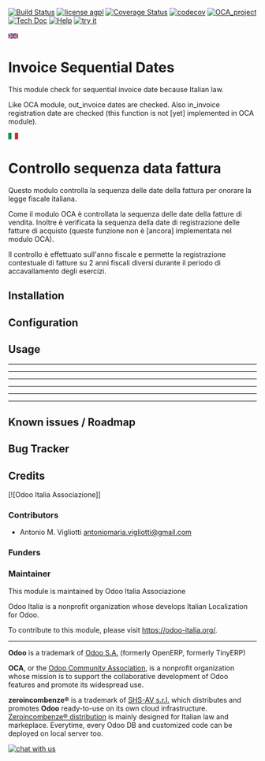 [![Build Status](https://travis-ci.org/zeroincombenze/l10n-italy.svg?branch=7.0)](https://travis-ci.org/zeroincombenze/l10n-italy)
[![license agpl](https://img.shields.io/badge/licence-AGPL--3-blue.svg)](http://www.gnu.org/licenses/agpl-3.0.html)
[![Coverage Status](https://coveralls.io/repos/github/zeroincombenze/l10n-italy/badge.svg?branch=7.0)](https://coveralls.io/github/zeroincombenze/l10n-italy?branch=7.0)
[![codecov](https://codecov.io/gh/zeroincombenze/l10n-italy/branch/7.0/graph/badge.svg)](https://codecov.io/gh/zeroincombenze/l10n-italy/branch/7.0)
[![OCA_project](http://www.zeroincombenze.it/wp-content/uploads/ci-ct/prd/button-oca-7.svg)](https://github.com/OCA/l10n-italy/tree/7.0)
[![Tech Doc](http://www.zeroincombenze.it/wp-content/uploads/ci-ct/prd/button-docs-7.svg)](http://wiki.zeroincombenze.org/en/Odoo/7.0/dev)
[![Help](http://www.zeroincombenze.it/wp-content/uploads/ci-ct/prd/button-help-7.svg)](http://wiki.zeroincombenze.org/en/Odoo/7.0/man/FI)
[![try it](http://www.zeroincombenze.it/wp-content/uploads/ci-ct/prd/button-try-it-7.svg)](http://erp7.zeroincombenze.it)

[![en](https://github.com/zeroincombenze/grymb/blob/master/flags/en_US.png)](https://www.facebook.com/groups/openerp.italia/)

Invoice Sequential Dates
========================

This module check for sequential invoice date because Italian law.

Like OCA module, out_invoice dates are checked.
Also in_invoice registration date are checked (this function is not [yet]
implemented in OCA module).


[![it](https://github.com/zeroincombenze/grymb/blob/master/flags/it_IT.png)](https://www.facebook.com/groups/openerp.italia/)

Controllo sequenza data fattura
===============================

Questo modulo controlla la sequenza delle date della fattura per onorare la
legge fiscale italiana.

Come il modulo OCA è controllata la sequenza delle date della fatture di
vendita.
Inoltre è verificata la sequenza della date di registrazione delle fatture
di acquisto (queste funzione non è [ancora] implementata nel modulo OCA).

Il controllo è effettuato sull'anno fiscale e permette la registrazione
contestuale di fatture su 2 anni fiscali diversi durante il periodo di
accavallamento degli esercizi.


Installation
------------







Configuration
-------------







Usage
-----

-----

-----

-----

-----

-----

-----

Known issues / Roadmap
----------------------







Bug Tracker
-----------







Credits
-------








[![Odoo Italia Associazione]]







### Contributors








-   Antonio M. Vigliotti <antoniomaria.vigliotti@gmail.com>


### Funders

### Maintainer














This module is maintained by Odoo Italia Associazione

Odoo Italia is a nonprofit organization whose develops Italian Localization for
Odoo.

To contribute to this module, please visit <https://odoo-italia.org/>.


[//]: # (copyright)

----

**Odoo** is a trademark of [Odoo S.A.](https://www.odoo.com/) (formerly OpenERP, formerly TinyERP)

**OCA**, or the [Odoo Community Association](http://odoo-community.org/), is a nonprofit organization whose
mission is to support the collaborative development of Odoo features and
promote its widespread use.

**zeroincombenze®** is a trademark of [SHS-AV s.r.l.](http://www.shs-av.com/)
which distributes and promotes **Odoo** ready-to-use on its own cloud infrastructure.
[Zeroincombenze® distribution](http://wiki.zeroincombenze.org/en/Odoo)
is mainly designed for Italian law and markeplace.
Everytime, every Odoo DB and customized code can be deployed on local server too.

[//]: # (end copyright)

[//]: # (addons)

[//]: # (end addons)

[![chat with us](https://www.shs-av.com/wp-content/chat_with_us.gif)](https://tawk.to/85d4f6e06e68dd4e358797643fe5ee67540e408b)

